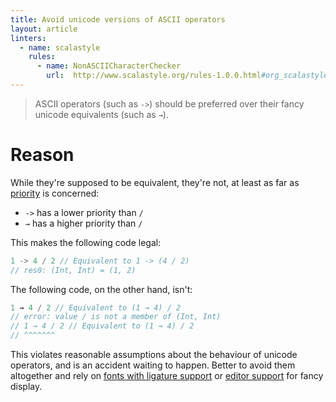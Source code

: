 ```yaml
---
title: Avoid unicode versions of ASCII operators
layout: article
linters:
  - name: scalastyle
    rules:
      - name: NonASCIICharacterChecker
        url:  http://www.scalastyle.org/rules-1.0.0.html#org_scalastyle_scalariform_NonASCIICharacterChecker
---
```


> ASCII operators (such as `->`) should be preferred over their fancy unicode equivalents (such as `→`).

# Reason

While they're supposed to be equivalent, they're not, at least as far as [priority](https://www.scala-lang.org/files/archive/spec/2.12/06-expressions.html#infix-operations) is concerned:
* `->` has a lower priority than `/`
* `→` has a higher priority than `/`

This makes the following code legal:

```scala
1 -> 4 / 2 // Equivalent to 1 -> (4 / 2)
// res0: (Int, Int) = (1, 2)
```

The following code, on the other hand, isn't:

```scala
1 → 4 / 2 // Equivalent to (1 → 4) / 2
// error: value / is not a member of (Int, Int)
// 1 → 4 / 2 // Equivalent to (1 → 4) / 2
// ^^^^^^^
```

This violates reasonable assumptions about the behaviour of unicode operators, and is an accident waiting to happen. Better to avoid them altogether and rely on [fonts with ligature support](https://github.com/tonsky/FiraCode) or [editor support](https://emacsredux.com/blog/2014/08/25/a-peek-at-emacs-24-dot-4-prettify-symbols-mode/) for fancy display.
